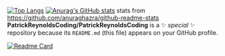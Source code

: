 
[![Top Langs](https://github-readme-stats.vercel.app/api/top-langs/?username=PatrickReynoldsCoding&theme=radical)](https://github.com/anuraghazra/github-readme-stats)
[![Anurag's GitHub stats](https://github-readme-stats.vercel.app/api?username=PatrickReynoldsCoding&hide=stars&show_icons=true&theme=radical)](https://github.com/PatrickReynoldsCoding/github-readme-stats)
stats from https://github.com/anuraghazra/github-readme-stats
**PatrickReynoldsCoding/PatrickReynoldsCoding** is a ✨ _special_ ✨ repository because its `README.md` (this file) appears on your GitHub profile.

[![Readme Card](https://github-readme-stats.vercel.app/api/pin/?username=PatrickReynoldsCoding&repo=pokemon-match&theme=radical
)](https://github.com/anuraghazra/github-readme-stats)


<!--



Here are some ideas to get you started:

- 🔭 I’m currently working on ...
- 🌱 I’m currently learning ...
- 👯 I’m looking to collaborate on ...
- 🤔 I’m looking for help with ...
- 💬 Ask me about ...
- 📫 How to reach me: ...
- 😄 Pronouns: ...
- ⚡ Fun fact: ...
-->
